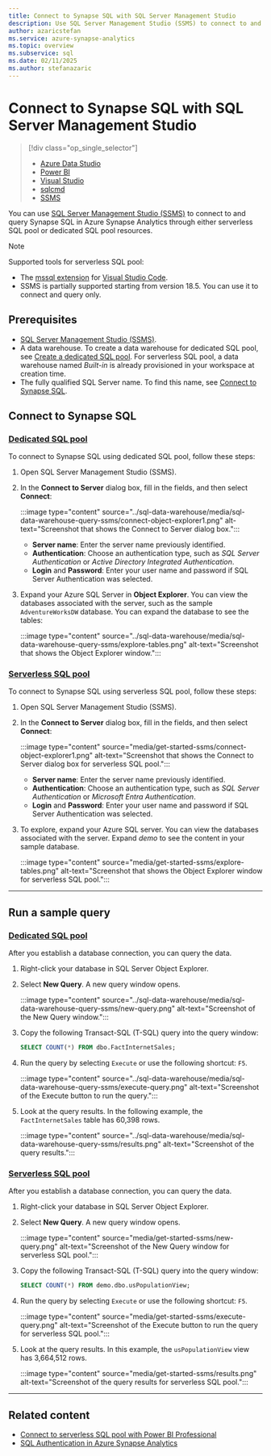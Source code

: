 ```yaml
---
title: Connect to Synapse SQL with SQL Server Management Studio
description: Use SQL Server Management Studio (SSMS) to connect to and query Synapse SQL in Azure Synapse Analytics. 
author: azaricstefan 
ms.service: azure-synapse-analytics
ms.topic: overview 
ms.subservice: sql 
ms.date: 02/11/2025 
ms.author: stefanazaric 
---
```


# Connect to Synapse SQL with SQL Server Management Studio

> [!div class="op_single_selector"]
> * [Azure Data Studio](get-started-azure-data-studio.md)
> * [Power BI](get-started-power-bi-professional.md)
> * [Visual Studio](../sql/get-started-visual-studio.md)
> * [sqlcmd](../sql/get-started-connect-sqlcmd.md)
> * [SSMS](get-started-ssms.md)

You can use [SQL Server Management Studio (SSMS)](/sql/ssms/download-sql-server-management-studio-ssms) to connect to and query Synapse SQL in Azure Synapse Analytics through either serverless SQL pool or dedicated SQL pool resources.

> [!NOTE]
> Supported tools for serverless SQL pool:
> - The [mssql extension](https://aka.ms/mssql-marketplace) for [Visual Studio Code](https://code.visualstudio.com/docs).
> - SSMS is partially supported starting from version 18.5. You can use it to connect and query only.

## Prerequisites

* [SQL Server Management Studio (SSMS)](/sql/ssms/download-sql-server-management-studio-ssms).
* A data warehouse. To create a data warehouse for dedicated SQL pool, see [Create a dedicated SQL pool](../quickstart-create-sql-pool-portal.md). For serverless SQL pool, a data warehouse named *Built-in* is already provisioned in your workspace at creation time.
* The fully qualified SQL Server name. To find this name, see [Connect to Synapse SQL](connect-overview.md).

## Connect to Synapse SQL

### [Dedicated SQL pool](#tab/dedicated-sql-pool)

To connect to Synapse SQL using dedicated SQL pool, follow these steps:

1. Open SQL Server Management Studio (SSMS).

1. In the **Connect to Server** dialog box, fill in the fields, and then select **Connect**:
  
    :::image type="content" source="../sql-data-warehouse/media/sql-data-warehouse-query-ssms/connect-object-explorer1.png" alt-text="Screenshot that shows the Connect to Server dialog box.":::

   * **Server name**: Enter the server name previously identified.
   * **Authentication**: Choose an authentication type, such as *SQL Server Authentication* or *Active Directory Integrated Authentication*.
   * **Login** and **Password**: Enter your user name and password if SQL Server Authentication was selected.

1. Expand your Azure SQL Server in **Object Explorer**. You can view the databases associated with the server, such as the sample `AdventureWorksDW` database. You can expand the database to see the tables:

    :::image type="content" source="../sql-data-warehouse/media/sql-data-warehouse-query-ssms/explore-tables.png" alt-text="Screenshot that shows the Object Explorer window.":::

### [Serverless SQL pool](#tab/serverless-sql-pool)

To connect to Synapse SQL using serverless SQL pool, follow these steps:

1. Open SQL Server Management Studio (SSMS).

1. In the **Connect to Server** dialog box, fill in the fields, and then select **Connect**:

    :::image type="content" source="media/get-started-ssms/connect-object-explorer1.png" alt-text="Screenshot that shows the Connect to Server dialog box for serverless SQL pool.":::

   * **Server name**: Enter the server name previously identified.
   * **Authentication**: Choose an authentication type, such as *SQL Server Authentication* or *Microsoft Entra Authentication*.
   * **Login** and **Password**: Enter your user name and password if SQL Server Authentication was selected.

1. To explore, expand your Azure SQL server. You can view the databases associated with the server. Expand *demo* to see the content in your sample database.

    :::image type="content" source="media/get-started-ssms/explore-tables.png" alt-text="Screenshot that shows the Object Explorer window for serverless SQL pool.":::

---

## Run a sample query

### [Dedicated SQL pool](#tab/dedicated-sql-pool)

After you establish a database connection, you can query the data.

1. Right-click your database in SQL Server Object Explorer.

1. Select **New Query**. A new query window opens.

    :::image type="content" source="../sql-data-warehouse/media/sql-data-warehouse-query-ssms/new-query.png" alt-text="Screenshot of the New Query window.":::

1. Copy the following Transact-SQL (T-SQL) query into the query window:

    ```sql
    SELECT COUNT(*) FROM dbo.FactInternetSales;
    ```

1. Run the query by selecting `Execute` or use the following shortcut: `F5`.

    :::image type="content" source="../sql-data-warehouse/media/sql-data-warehouse-query-ssms/execute-query.png" alt-text="Screenshot of the Execute button to run the query.":::

1. Look at the query results. In the following example, the `FactInternetSales` table has 60,398 rows.

    :::image type="content" source="../sql-data-warehouse/media/sql-data-warehouse-query-ssms/results.png" alt-text="Screenshot of the query results.":::

### [Serverless SQL pool](#tab/serverless-sql-pool)

After you establish a database connection, you can query the data.

1. Right-click your database in SQL Server Object Explorer.

1. Select **New Query**. A new query window opens.

    :::image type="content" source="media/get-started-ssms/new-query.png" alt-text="Screenshot of the New Query window for serverless SQL pool.":::

1. Copy the following Transact-SQL (T-SQL) query into the query window:

    ```sql
    SELECT COUNT(*) FROM demo.dbo.usPopulationView;
    ```

1. Run the query by selecting `Execute` or use the following shortcut: `F5`.

    :::image type="content" source="media/get-started-ssms/execute-query.png" alt-text="Screenshot of the Execute button to run the query for serverless SQL pool.":::

1. Look at the query results. In this example, the `usPopulationView` view has 3,664,512 rows.

    :::image type="content" source="media/get-started-ssms/results.png" alt-text="Screenshot of the query results for serverless SQL pool.":::

---

## Related content

- [Connect to serverless SQL pool with Power BI Professional](get-started-power-bi-professional.md)
- [SQL Authentication in Azure Synapse Analytics](../sql/sql-authentication.md)
